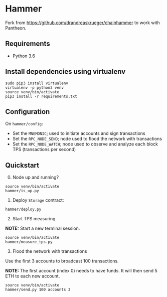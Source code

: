 # Hammer

Fork from https://github.com/drandreaskrueger/chainhammer to work with Pantheon.

## Requirements

- Python 3.6

## Install dependencies using virtualenv

```
sudo pip3 install virtualenv
virtualenv -p python3 venv
source venv/bin/activate
pip3 install -r requirements.txt
```

## Configuration

On `hammer/config`:

- Set the `MNEMONIC`; used to initiate accounts and sign transactions
- Set the `RPC_NODE_SEND`; node used to flood the network with transactions
- Set the `RPC_NODE_WATCH`; node used to observe and analyze each block TPS (transactions per second)

## Quickstart

0. Node up and running?

```
source venv/bin/activate
hammer/is_up.py
```

1. Deploy `Storage` contract:

```
hammer/deploy.py
```

2. Start TPS measuring

**NOTE:** Start a new terminal session.

```
source venv/bin/activate
hammer/measure_tps.py
```

3. Flood the network with transactions

Use the first 3 accounts to broadcast 100 transactions.

**NOTE:** The first account (index 0) needs to have funds. It will then send 5 ETH to each new account.

```
source venv/bin/activate
hammer/send.py 100 accounts 3
```